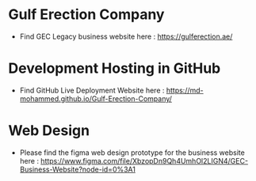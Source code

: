 # Gulf Erection Company

  - Find GEC Legacy business website here : https://gulferection.ae/
  
# Development Hosting in GitHub

  - Find GitHub Live Deployment Website here : https://md-mohammed.github.io/Gulf-Erection-Company/

# Web Design

  - Please find the figma web design prototype for the business website here : https://www.figma.com/file/XbzopDn9Qh4UmhOl2LIGN4/GEC-Business-Website?node-id=0%3A1
